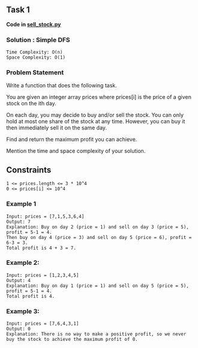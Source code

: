 ## Task 1

**Code in [sell_stock.py](sell_stock.py)**

### Solution : Simple DFS

````
Time Complexity: O(n) 
Space Complexity: O(1)
````

### Problem Statement

Write a function that does the following task.

You are given an integer array prices where prices[i] is the price of a given stock on the ith day.

On each day, you may decide to buy and/or sell the stock. You can only hold at most one share of the stock at any time. However, you can buy it then immediately sell it on the same day.

Find and return the maximum profit you can achieve.

Mention the time and space complexity of your solution.

## Constraints
````
1 <= prices.length <= 3 * 10^4
0 <= prices[i] <= 10^4
````
### Example 1

```
Input: prices = [7,1,5,3,6,4]
Output: 7
Explanation: Buy on day 2 (price = 1) and sell on day 3 (price = 5), profit = 5-1 = 4.
Then buy on day 4 (price = 3) and sell on day 5 (price = 6), profit = 6-3 = 3.
Total profit is 4 + 3 = 7.
```

### Example 2:

```
Input: prices = [1,2,3,4,5]
Output: 4
Explanation: Buy on day 1 (price = 1) and sell on day 5 (price = 5), profit = 5-1 = 4.
Total profit is 4.
```
### Example 3:

```
Input: prices = [7,6,4,3,1]
Output: 0
Explanation: There is no way to make a positive profit, so we never buy the stock to achieve the maximum profit of 0.
```
